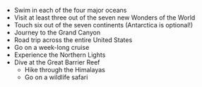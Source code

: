 - Swim in each of the four major oceans
- Visit at least three out of the seven new Wonders of the World
- Touch six out of the seven continents (Antarctica is optional!)
- Journey to the Grand Canyon
- Road trip across the entire United States
- Go on a week-long cruise
- Experience the Northern Lights
- Dive at the Great Barrier Reef
    - Hike through the Himalayas
    - Go on a wildlife safari
